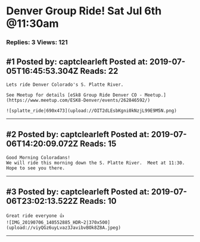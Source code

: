 # Denver Group Ride! Sat Jul 6th @11:30am

### Replies: 3 Views: 121

## \#1 Posted by: captclearleft Posted at: 2019-07-05T16:45:53.304Z Reads: 22

```
Lets ride Denver Colorado's S. Platte River.

See Meetup for details [eSk8 Group Ride Denver CO - Meetup.](https://www.meetup.com/ESK8-Denver/events/262846592/)

![splatte_ride|690x473](upload://OIT2dLEsbKgni0kNzjL99E9M5N.png)
```

---
## \#2 Posted by: captclearleft Posted at: 2019-07-06T14:20:09.072Z Reads: 15

```
Good Morning Coloradans!
We will ride this morning down the S. Platte River.  Meet at 11:30.  
Hope to see you there.
```

---
## \#3 Posted by: captclearleft Posted at: 2019-07-06T23:02:13.522Z Reads: 10

```
Great ride everyone 👍 
![IMG_20190706_140552885_HDR~2|370x500](upload://viyQGz6uyLvaz3JavibvBOk8Z8A.jpeg)
```

---
